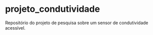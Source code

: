 # projeto_condutividade
Repositório do projeto de pesquisa sobre um sensor de condutividade acessível.
